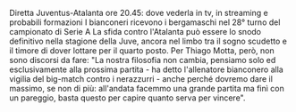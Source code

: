 Diretta Juventus-Atalanta ore 20.45: dove vederla in tv, in streaming e probabili formazioni
I bianconeri ricevono i bergamaschi nel 28° turno del campionato di Serie A
La sfida contro l'Atalanta può essere lo snodo definitivo nella stagione della Juve, ancora nel limbo tra il sogno scudetto e il timore di dover lottare per il quarto posto. Per Thiago Motta, però, non sono discorsi da fare: "La nostra filosofia non cambia, pensiamo solo ed esclusivamente alla prossima partita - ha detto l'allenatore bianconero alla vigilia del big-match contro i nerazzurri - anche perché dovremo dare il massimo, se non di più: all'andata facemmo una grande partita ma finì con un pareggio, basta questo per capire quanto serva per vincere".
